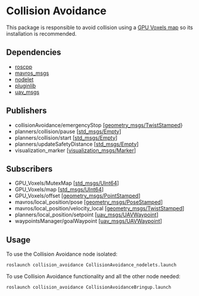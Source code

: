 # Collision  Avoidance

This package is responsible to avoid collision using a [GPU Voxels map](https://gitlab.pdmfc.com/drones/ros1/sensors/gpu_voxels_ros/-/tree/nodelets) so its installation is recommended.

## Dependencies

* [roscpp](http://wiki.ros.org/roscpp)
* [mavros_msgs](https://gitlab.pdmfc.com/drones/ros1/control/mavros/-/tree/5cbd156ec439a00c4de2bfc7215aa412da79573e/mavros_msgs)
* [nodelet](http://wiki.ros.org/nodelet)
* [pluginlib](http://wiki.ros.org/pluginlib)
* [uav_msgs](https://gitlab.pdmfc.com/drones/ros1/heifu-uav/utils/-/tree/newMessageDefinition/uav_msgs)

## Publishers

* collisionAvoidance/emergencyStop  [[geometry_msgs/TwistStamped](http://docs.ros.org/en/melodic/api/geometry_msgs/html/msg/TwistStamped.html)}
* planners/collision/pause  [[std_msgs/Empty](http://docs.ros.org/en/melodic/api/std_msgs/html/msg/Empty.html)]
* planners/collision/start  [[std_msgs/Empty](http://docs.ros.org/en/melodic/api/std_msgs/html/msg/Empty.html)]
* planners/updateSafetyDistance  [[std_msgs/Empty](http://docs.ros.org/en/melodic/api/std_msgs/html/msg/Empty.html)]
* visualization_marker  [[visualization_msgs/Marker](http://docs.ros.org/en/melodic/api/visualization_msgs/html/msg/Marker.html)]

## Subscribers

* GPU_Voxels/MutexMap [[std_msgs/UInt64](http://docs.ros.org/en/melodic/api/std_msgs/html/msg/UInt64.html)]
* GPU_Voxels/map [[std_msgs/UInt64](http://docs.ros.org/en/melodic/api/std_msgs/html/msg/UInt64.html)]
* GPU_Voxels/offset [[geometry_msgs/PointStamped](http://docs.ros.org/en/melodic/api/geometry_msgs/html/msg/PointStamped.html)]
* mavros/local_position/pose [[geometry_msgs/PoseStamped](http://docs.ros.org/en/melodic/api/geometry_msgs/html/msg/PoseStamped.html)]
* mavros/local_position/velocity_local [[geometry_msgs/TwistStamped](http://docs.ros.org/en/melodic/api/geometry_msgs/html/msg/TwistStamped.html)]
* planners/local_position/setpoint [[uav_msgs/UAVWaypoint](https://gitlab.pdmfc.com/drones/ros1/heifu-uav/utils/-/raw/newMessageDefinition/uav_msgs/msg/UAVWaypoint.msg)]
* waypointsManager/goalWaypoint [[uav_msgs/UAVWaypoint](https://gitlab.pdmfc.com/drones/ros1/heifu-uav/utils/-/raw/newMessageDefinition/uav_msgs/msg/UAVWaypoint.msg)]

## Usage

To use the Collision Avoidance node isolated:
```bash
roslaunch collision_avoidance CollisionAvoidance_nodelets.launch
```

To use Collision Avoidance functionality and all the other node needed:
```bash
roslaunch collision_avoidance CollisionAvoidanceBringup.launch
```
